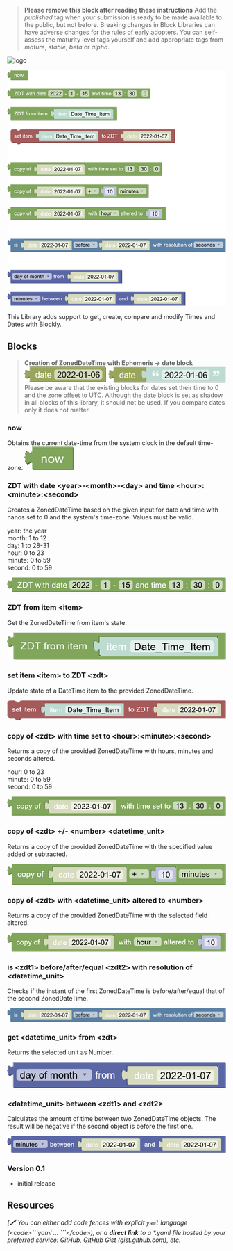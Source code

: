 > **Please remove this block after reading these instructions**
> Add the _published_ tag when your submission is ready to be made available to the public, but not before. Breaking changes in Block Libraries can have adverse changes for the rules of early adopters. You can self-assess the maturity level tags yourself and add appropriate tags from _mature_, _stable_, _beta_ or _alpha_.

![logo](https://www.openhab.org/iconsets/classic/time.png)

![screenshot](images/block_screenshot.png)

This Library adds support to get, create, compare and modify Times and Dates with Blockly.

## Blocks

> **Creation of ZonedDateTime with Ephemeris -> date block**  
> ![oh_date](images/oh_date.png)  
> Please be aware that the existing blocks for dates set their time to 0 and the zone offset to UTC. Although the date block is set as shadow in all blocks of this library, it should not be used. If you compare dates only it does not matter.

### now
Obtains the current date-time from the system clock in the default time-zone.
![get_zdt_now](images/get_zdt_now.png)

### ZDT with date \<year\>-\<month\>-\<day\> and time \<hour\>:\<minute\>:\<second\>
Creates a ZonedDateTime based on the given input for date and time with nanos set to 0 and the system's time-zone. Values must be valid.

year: the year  
month: 1 to 12  
day: 1 to 28-31  
hour: 0 to 23  
minute: 0 to 59  
second: 0 to 59

![get_zdt_from_date_and_time_fields](images/get_zdt_from_date_and_time_fields.png)


### ZDT from item \<item\>
Get the ZonedDateTime from item's state.

![get_zdt_from_oh_item](images/get_zdt_from_oh_item.png)

### set item \<item\> to ZDT \<zdt\>
Update state of a DateTime item to the provided ZonedDateTime.

![set_datetime_item_state_to_zdt](images/set_datetime_item_state_to_zdt.png)

### copy of \<zdt\> with time set to \<hour\>:\<minute\>:\<second\>
Returns a copy of the provided ZonedDateTime with hours, minutes and seconds altered.

hour: 0 to 23  
minute: 0 to 59  
second: 0 to 59

![zdt_set_time_with_fields](images/zdt_set_time_with_fields.png)

### copy of \<zdt\> +/- \<number\> \<datetime_unit\>
Returns a copy of the provided ZonedDateTime with the specified value added or subtracted.

![zdt_add_unit_to_zdt](images/zdt_add_unit_to_zdt.png)

### copy of \<zdt\> with \<datetime_unit\> altered to \<number\>
Returns a copy of the provided ZonedDateTime with the selected field altered.

![get_zdt_with_altered_unit](images/get_zdt_with_altered_unit.png)

### is \<zdt1\> before/after/equal \<zdt2\> with resolution of \<datetime_unit\>
Checks if the instant of the first ZonedDateTime is before/after/equal that of the second ZonedDateTime.

![compare_zdt_with_zdt](images/compare_zdt_with_zdt.png)

### get \<datetime_unit\> from \<zdt\>
Returns the selected unit as Number.

![get_zdt_component](images/get_zdt_component.png)

### \<datetime_unit\> between \<zdt1\> and \<zdt2\>
Calculates the amount of time between two ZonedDateTime objects. The result will be negative if the second object is before the first one.

![units_between_two_zdt](images/units_between_two_zdt.png)

### Version 0.1
- initial release

## Resources
_[🖍 You can either add code fences with explicit `yaml` language (\<code>\`\`\`yaml ... \`\`\`\</code>), or a **direct link** to a *.yaml file hosted by your preferred service: GitHub, GitHub Gist (gist.github.com), etc._